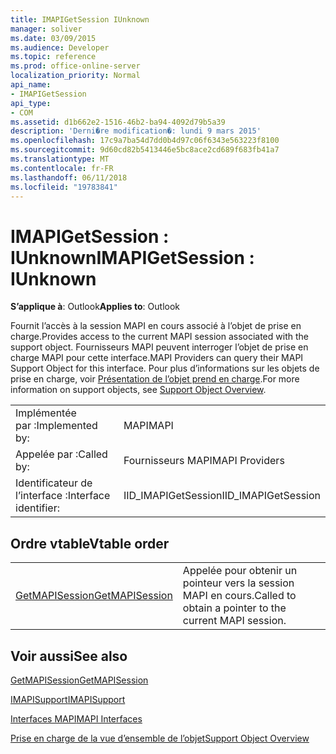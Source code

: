 ```yaml
---
title: IMAPIGetSession IUnknown
manager: soliver
ms.date: 03/09/2015
ms.audience: Developer
ms.topic: reference
ms.prod: office-online-server
localization_priority: Normal
api_name:
- IMAPIGetSession
api_type:
- COM
ms.assetid: d1b662e2-1516-46b2-ba94-4092d79b5a39
description: 'Derni�re modification�: lundi 9 mars 2015'
ms.openlocfilehash: 17c9a7ba54d7dd0b4d97c06f6343e563223f8100
ms.sourcegitcommit: 9d60cd82b5413446e5bc8ace2cd689f683fb41a7
ms.translationtype: MT
ms.contentlocale: fr-FR
ms.lasthandoff: 06/11/2018
ms.locfileid: "19783841"
---
```

# <a name="imapigetsession--iunknown"></a><span data-ttu-id="e630f-103">IMAPIGetSession : IUnknown</span><span class="sxs-lookup"><span data-stu-id="e630f-103">IMAPIGetSession : IUnknown</span></span>

  
  
<span data-ttu-id="e630f-104">**S’applique à**: Outlook</span><span class="sxs-lookup"><span data-stu-id="e630f-104">**Applies to**: Outlook</span></span> 
  
<span data-ttu-id="e630f-105">Fournit l’accès à la session MAPI en cours associé à l’objet de prise en charge.</span><span class="sxs-lookup"><span data-stu-id="e630f-105">Provides access to the current MAPI session associated with the support object.</span></span> <span data-ttu-id="e630f-106">Fournisseurs MAPI peuvent interroger l’objet de prise en charge MAPI pour cette interface.</span><span class="sxs-lookup"><span data-stu-id="e630f-106">MAPI Providers can query their MAPI Support Object for this interface.</span></span> <span data-ttu-id="e630f-107">Pour plus d’informations sur les objets de prise en charge, voir [Présentation de l’objet prend en charge](support-object-overview.md).</span><span class="sxs-lookup"><span data-stu-id="e630f-107">For more information on support objects, see [Support Object Overview](support-object-overview.md).</span></span>
  
|||
|:-----|:-----|
|<span data-ttu-id="e630f-108">Implémentée par :</span><span class="sxs-lookup"><span data-stu-id="e630f-108">Implemented by:</span></span>  <br/> |<span data-ttu-id="e630f-109">MAPI</span><span class="sxs-lookup"><span data-stu-id="e630f-109">MAPI</span></span>  <br/> |
|<span data-ttu-id="e630f-110">Appelée par :</span><span class="sxs-lookup"><span data-stu-id="e630f-110">Called by:</span></span>  <br/> |<span data-ttu-id="e630f-111">Fournisseurs MAPI</span><span class="sxs-lookup"><span data-stu-id="e630f-111">MAPI Providers</span></span>  <br/> |
|<span data-ttu-id="e630f-112">Identificateur de l’interface :</span><span class="sxs-lookup"><span data-stu-id="e630f-112">Interface identifier:</span></span>  <br/> |<span data-ttu-id="e630f-113">IID_IMAPIGetSession</span><span class="sxs-lookup"><span data-stu-id="e630f-113">IID_IMAPIGetSession</span></span>  <br/> |
   
## <a name="vtable-order"></a><span data-ttu-id="e630f-114">Ordre vtable</span><span class="sxs-lookup"><span data-stu-id="e630f-114">Vtable order</span></span>

|||
|:-----|:-----|
|[<span data-ttu-id="e630f-115">GetMAPISession</span><span class="sxs-lookup"><span data-stu-id="e630f-115">GetMAPISession</span></span>](imapigetsession-getmapisession.md) <br/> |<span data-ttu-id="e630f-116">Appelée pour obtenir un pointeur vers la session MAPI en cours.</span><span class="sxs-lookup"><span data-stu-id="e630f-116">Called to obtain a pointer to the current MAPI session.</span></span>  <br/> |
   
## <a name="see-also"></a><span data-ttu-id="e630f-117">Voir aussi</span><span class="sxs-lookup"><span data-stu-id="e630f-117">See also</span></span>



[<span data-ttu-id="e630f-118">GetMAPISession</span><span class="sxs-lookup"><span data-stu-id="e630f-118">GetMAPISession</span></span>](imapigetsession-getmapisession.md)
  
[<span data-ttu-id="e630f-119">IMAPISupport</span><span class="sxs-lookup"><span data-stu-id="e630f-119">IMAPISupport</span></span>](imapisupportiunknown.md)


[<span data-ttu-id="e630f-120">Interfaces MAPI</span><span class="sxs-lookup"><span data-stu-id="e630f-120">MAPI Interfaces</span></span>](mapi-interfaces.md)
  
[<span data-ttu-id="e630f-121">Prise en charge de la vue d’ensemble de l’objet</span><span class="sxs-lookup"><span data-stu-id="e630f-121">Support Object Overview</span></span>](support-object-overview.md)


